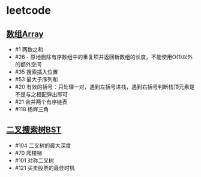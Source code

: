 # leetcode

## [数组Array](./array.js)

* #1 两数之和
* #26 - 原地删除有序数组中的重复项并返回新数组的长度，不能使用O(1)以外的额外空间
* #35 搜索插入位置
* #53 最大子序列和
* #20 有效的括号：只处理一对，遇到左括号进栈，遇到右括号判断栈顶元素是不是与之相配弹出即可
* #21 合并两个有序链表
* #118 杨辉三角

## [二叉搜索树BST](./bst.js)

* #104 二叉树的最大深度
* #70 爬楼梯
* #101 对称二叉树
* #121 买卖股票的最佳时机
